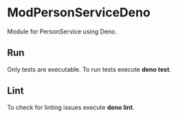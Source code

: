 # ModPersonServiceDeno

Module for PersonService using Deno.

## Run

Only tests are executable. To run tests execute **deno test**.

## Lint

To check for linting issues execute **deno lint**.
